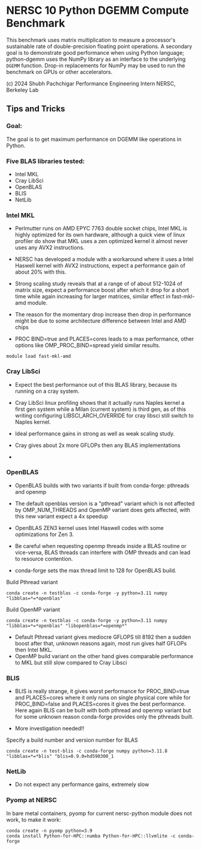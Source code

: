 # NERSC 10 Python DGEMM Compute Benchmark

This benchmark uses matrix multiplication 
to measure a processor's sustainable rate of
double-precision floating point operations.
A secondary goal is to demonstrate good
performance when using Python language;
python-dgemm uses the NumPy library
as an interface to the underlying `DGEMM` function.
Drop-in replacements for NumPy may be used
to run the benchmark on GPUs or other accelerators.

(c) 2024 Shubh Pachchigar
Performance Engineering Intern
NERSC, Berkeley Lab

## Tips and Tricks

### Goal:

The goal is to get maximum performance on DGEMM like operations in Python. 

### Five BLAS libraries tested:

- Intel MKL 
- Cray LibSci
- OpenBLAS
- BLIS
- NetLib


### Intel MKL

- Perlmutter runs on AMD EPYC 7763 double socket chips, Intel MKL is highly optimized for its own hardware, although a quick view of linux profiler do 
show that MKL uses a zen optimized kernel it almost never uses any AVX2 instructions.

- NERSC has developed a module with a workaround where it uses a Intel Haswell kernel with AVX2 instructions, expect a performance gain of about 20% with this.

- Strong scaling study reveals that at a range of of about 512-1024 of matrix size, expect a performance boost after which it drop for a short time while again increasing for larger matrices, similar effect in fast-mkl-amd module.

- The reason for the momentary drop increase then drop in performance might be due to some architecture difference between Intel and AMD chips

- PROC BIND=true and PLACES=cores leads to a max performance, other options like OMP_PROC_BIND=spread yield similar results.

```
module load fast-mkl-amd
```

### Cray LibSci

- Expect the best performance out of this BLAS library, because its running on a cray system.

- Cray LibSci linux profiling shows that it actually runs Naples kernel a first gen system while a Milan (current system) is third gen, as of this writing configuring LIBSCI_ARCH_OVERRIDE for cray libsci still switch to Naples kernel.

- Ideal performance gains in strong as well as weak scaling study.

- Cray gives about 2x more GFLOPs then any BLAS implementations

- 

### OpenBLAS

- OpenBLAS builds with two variants if built from conda-forge: pthreads and openmp

-  The default openblas version is a "pthread" variant which is not affected by OMP_NUM_THREADS and OpenMP variant does gets affected, with this new variant expect a 4x speedup

- OpenBLAS ZEN3 kernel uses Intel Haswell codes with some optimizations for Zen 3.

- Be careful when requesting openmp threads inside a BLAS routine or vice-versa, BLAS threads can interfere with OMP threads and can lead to resource contention.
  
- conda-forge sets the max thread limit to 128 for OpenBLAS build.

Build Pthread variant

```
conda create -n testblas -c conda-forge -y python=3.11 numpy "libblas=*=*openblas"
```

Build OpenMP variant

```
conda create -n testblas -c conda-forge -y python=3.11 numpy "libblas=*=*openblas" "libopenblas=*=openmp*"
```

- Default Pthread variant gives mediocre GFLOPS till 8192 then a sudden boost after that, unknown reasons again, most run gives half GFLOPs then Intel MKL.
- OpenMP build variant on the other hand gives comparable performance to MKL but still slow compared to Cray Libsci

### BLIS

- BLIS is really strange, it gives worst performance for PROC_BIND=true and PLACES=cores where it only runs on single physical core while for PROC_BIND=false and PLACES=cores it gives the best performance. Here again BLIS can be built with both pthread and openmp variant but for some unknown reason conda-forge provides only the pthreads built.

- More investigation needed!!

Specify a build number and version number for BLAS
```
conda create -n test-blis -c conda-forge numpy python=3.11.8 "libblas=*=*blis" "blis=0.9.0=hd590300_1
```


### NetLib

- Do not expect any performance gains, extremely slow


### Pyomp at NERSC

In bare metal containers, pyomp for current nersc-python module does not work, to make it work:

```
conda create -n pyomp python=3.9
conda install Python-for-HPC::numba Python-for-HPC::llvmlite -c conda-forge 
```
